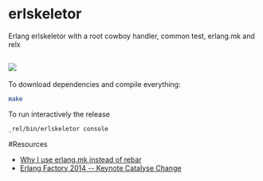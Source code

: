 erlskeletor
===============

Erlang erlskeletor with a root cowboy handler, common test, erlang.mk and relx

![](https://gs1.wac.edgecastcdn.net/8019B6/data.tumblr.com/fc0f50ca1bd995498d9ddf28c95b8fe5/tumblr_mr9nrvPZ1R1s46h7vo1_1280.jpg)
---

To download dependencies and compile everything:
```bash
make
```
 
To run interactively the release
```bash
_rel/bin/erlskeletor console 
```

#Resources

- [Why I use erlang.mk instead of rebar](https://medium.com/p/708597c0dd08)
- [Erlang Factory 2014 -- Keynote Catalyse Change](http://youtu.be/Djv4C9H9yz4)
